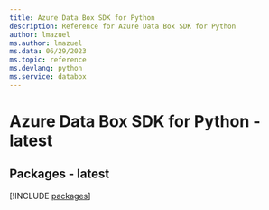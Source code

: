 ```yaml
---
title: Azure Data Box SDK for Python
description: Reference for Azure Data Box SDK for Python
author: lmazuel
ms.author: lmazuel
ms.data: 06/29/2023
ms.topic: reference
ms.devlang: python
ms.service: databox
---
```

# Azure Data Box SDK for Python - latest
## Packages - latest
[!INCLUDE [packages](data-box-index.md)]